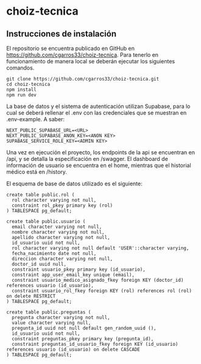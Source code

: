 # choiz-tecnica
## Instrucciones de instalación

El repositorio se encuentra publicado en GitHub en https://github.com/cgarros33/choiz-tecnica. Para tenerlo en funcionamiento de manera local se deberán ejecutar los siguientes comandos.
```
git clone https://github.com/cgarros33/choiz-tecnica.git
cd choiz-tecnica
npm install
npm run dev
```
La base de datos y el sistema de autenticación utilizan Supabase, para lo cual se deberá rellenar el .env con las credenciales que se muestran en .env-example. A saber:

```
NEXT_PUBLIC_SUPABASE_URL=<URL>
NEXT_PUBLIC_SUPABASE_ANON_KEY=<ANON KEY>
SUPABASE_SERVICE_ROLE_KEY=<ADMIN KEY>
```
Una vez en ejecución el proyecto, los endpoints de la api se encuentran en /api, y se detalla la especificación en /swagger. El dashboard de información de usuario se encuentra en el home, mientras que el historial médico está en /history. 

El esquema de base de datos utilizado es el siguiente:

```
create table public.rol (
  rol character varying not null,
  constraint rol_pkey primary key (rol)
) TABLESPACE pg_default;

create table public.usuario (
  email character varying not null,
  nombre character varying not null,
  apellido character varying not null,
  id_usuario uuid not null,
  rol character varying not null default 'USER'::character varying,
  fecha_nacimiento date not null,
  direccion character varying not null,
  doctor_id uuid null,
  constraint usuario_pkey primary key (id_usuario),
  constraint app_user_email_key unique (email),
  constraint usuario_medico_asignado_fkey foreign KEY (doctor_id) references usuario (id_usuario),
  constraint usuario_rol_fkey foreign KEY (rol) references rol (rol) on delete RESTRICT
) TABLESPACE pg_default;

create table public.preguntas (
  pregunta character varying not null,
  value character varying null,
  pregunta_id uuid not null default gen_random_uuid (),
  id_usuario uuid not null,
  constraint preguntas_pkey primary key (pregunta_id),
  constraint preguntas_id_usuario_fkey foreign KEY (id_usuario) references usuario (id_usuario) on delete CASCADE
) TABLESPACE pg_default;
```
